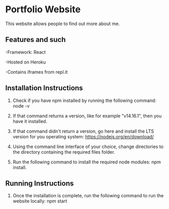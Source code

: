 
# Portfolio Website

This website allows people to find out more about me.

## Features and such

-Framework: React

-Hosted on Heroku

-Contains iframes from repl.it

## Installation Instructions
 1. Check if you have npm installed by running the following command:
    node -v
    
 2. If that command returns a version, like for example "v14.16.1", then you have it installed.

 3. If that command didn't return a version, go here and install the LTS version for you operating system:
    https://nodejs.org/en/download/
    
 4. Using the command line interface of your choice, change directories to the directory containing the required files folder.

 5. Run the following command to install the required node modules:
    npm install.
    
## Running Instructions
 1. Once the installation is complete, run the following command to run the website locally:
    npm start
 
